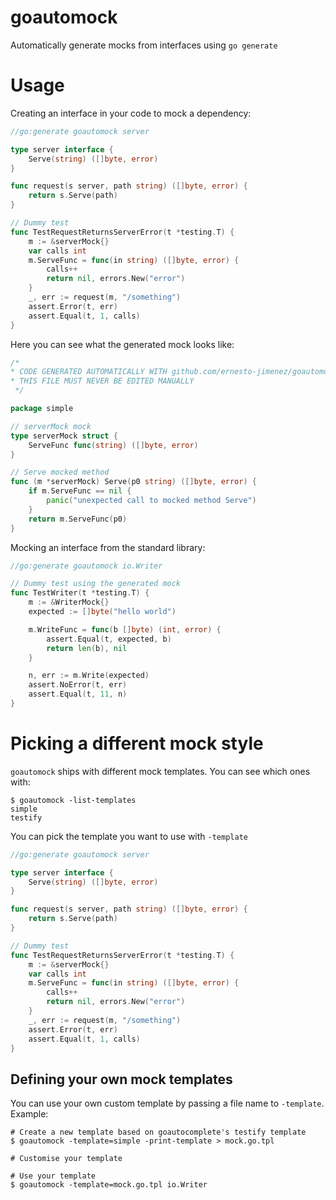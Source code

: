 # goautomock

Automatically generate mocks from interfaces using `go generate`

# Usage

Creating an interface in your code to mock a dependency:

[embedmd]:# (_examples/simple/example_test.go /.*goautomock.*/ $)
```go
//go:generate goautomock server

type server interface {
	Serve(string) ([]byte, error)
}

func request(s server, path string) ([]byte, error) {
	return s.Serve(path)
}

// Dummy test
func TestRequestReturnsServerError(t *testing.T) {
	m := &serverMock{}
	var calls int
	m.ServeFunc = func(in string) ([]byte, error) {
		calls++
		return nil, errors.New("error")
	}
	_, err := request(m, "/something")
	assert.Error(t, err)
	assert.Equal(t, 1, calls)
}
```

Here you can see what the generated mock looks like:

[embedmd]:# (_examples/simple/server_mock_test.go)
```go
/*
* CODE GENERATED AUTOMATICALLY WITH github.com/ernesto-jimenez/goautomock
* THIS FILE MUST NEVER BE EDITED MANUALLY
 */

package simple

// serverMock mock
type serverMock struct {
	ServeFunc func(string) ([]byte, error)
}

// Serve mocked method
func (m *serverMock) Serve(p0 string) ([]byte, error) {
	if m.ServeFunc == nil {
		panic("unexpected call to mocked method Serve")
	}
	return m.ServeFunc(p0)
}
```

Mocking an interface from the standard library:

[embedmd]:# (_examples/simple/stdlib_test.go /.*goautomock.*/ $)
```go
//go:generate goautomock io.Writer

// Dummy test using the generated mock
func TestWriter(t *testing.T) {
	m := &WriterMock{}
	expected := []byte("hello world")

	m.WriteFunc = func(b []byte) (int, error) {
		assert.Equal(t, expected, b)
		return len(b), nil
	}

	n, err := m.Write(expected)
	assert.NoError(t, err)
	assert.Equal(t, 11, n)
}
```

# Picking a different mock style

`goautomock` ships with different mock templates. You can see which ones with:

```shell
$ goautomock -list-templates
simple
testify
```

You can pick the template you want to use with `-template`

[embedmd]:# (_examples/simple/example_test.go /.*goautomock.*/ $)
```go
//go:generate goautomock server

type server interface {
	Serve(string) ([]byte, error)
}

func request(s server, path string) ([]byte, error) {
	return s.Serve(path)
}

// Dummy test
func TestRequestReturnsServerError(t *testing.T) {
	m := &serverMock{}
	var calls int
	m.ServeFunc = func(in string) ([]byte, error) {
		calls++
		return nil, errors.New("error")
	}
	_, err := request(m, "/something")
	assert.Error(t, err)
	assert.Equal(t, 1, calls)
}
```

## Defining your own mock templates

You can use your own custom template by passing a file name to `-template`. Example:

```shell
# Create a new template based on goautocomplete's testify template
$ goautomock -template=simple -print-template > mock.go.tpl

# Customise your template

# Use your template
$ goautomock -template=mock.go.tpl io.Writer
```
